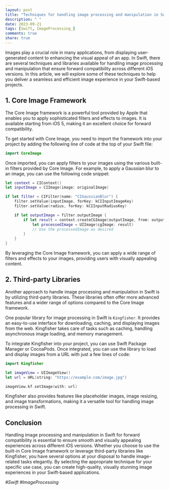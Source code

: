 ```yaml
---
layout: post
title: "Techniques for handling image processing and manipulation in Swift for forward compatibility"
description: " "
date: 2023-09-21
tags: [Swift, ImageProcessing_]
comments: true
share: true
---
```


Images play a crucial role in many applications, from displaying user-generated content to enhancing the visual appeal of an app. In Swift, there are several techniques and libraries available for handling image processing and manipulation that ensure forward compatibility across different iOS versions. In this article, we will explore some of these techniques to help you deliver a seamless and efficient image experience in your Swift-based projects.

## 1. Core Image Framework

The Core Image framework is a powerful tool provided by Apple that enables you to apply sophisticated filters and effects to images. It is available starting from iOS 5, making it an excellent choice for forward compatibility.

To get started with Core Image, you need to import the framework into your project by adding the following line of code at the top of your Swift file:

```swift
import CoreImage
```

Once imported, you can apply filters to your images using the various built-in filters provided by Core Image. For example, to apply a Gaussian blur to an image, you can use the following code snippet:

```swift
let context = CIContext()
let inputImage = CIImage(image: originalImage)

if let filter = CIFilter(name: "CIGaussianBlur") {
    filter.setValue(inputImage, forKey: kCIInputImageKey)
    filter.setValue(radius, forKey: kCIInputRadiusKey)

    if let outputImage = filter.outputImage {
        if let result = context.createCGImage(outputImage, from: outputImage.extent) {
            let processedImage = UIImage(cgImage: result)
            // Use the processedImage as desired
        }
    }
}
```

By leveraging the Core Image framework, you can apply a wide range of filters and effects to your images, providing users with visually appealing content.

## 2. Third-party Libraries

Another approach to handle image processing and manipulation in Swift is by utilizing third-party libraries. These libraries often offer more advanced features and a wider range of options compared to the Core Image framework.

One popular library for image processing in Swift is `Kingfisher`. It provides an easy-to-use interface for downloading, caching, and displaying images from the web. Kingfisher takes care of tasks such as caching, handling asynchronous image loading, and memory management.

To integrate Kingfisher into your project, you can use Swift Package Manager or CocoaPods. Once integrated, you can use the library to load and display images from a URL with just a few lines of code:

```swift
import Kingfisher

let imageView = UIImageView()
let url = URL(string: "https://example.com/image.jpg")

imageView.kf.setImage(with: url)
```

Kingfisher also provides features like placeholder images, image resizing, and image transformations, making it a versatile tool for handling image processing in Swift.

## Conclusion

Handling image processing and manipulation in Swift for forward compatibility is essential to ensure smooth and visually appealing experiences across different iOS versions. Whether you choose to use the built-in Core Image framework or leverage third-party libraries like Kingfisher, you have several options at your disposal to handle image-related tasks elegantly. By selecting the appropriate technique for your specific use case, you can create high-quality, visually stunning image experiences in your Swift-based applications.

_#Swift #ImageProcessing_